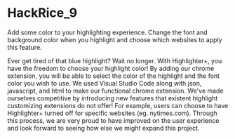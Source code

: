 # HackRice_9

Add some color to your highlighting experience.
Change the font and background color when you highlight and choose which websites to apply this feature.

Ever get tired of that blue highlight? Wait no longer. With Highlighter+, you have the freedom to choose your highlight color! 
By adding our chrome extension, you will be able to select the color of the highlight and the font color you wish to use. 
We used Visual Studio Code along with json, javascript, and html to make our functional chrome extension.
We've made ourselves competitive by introducing new features that existent highlight customizing extensions do not offer!
For example, users can choose to have Highlighter+ turned off for specific websites (eg. nytimes.com).
Through this process, we are very proud to have improved on the user experience and look forward to seeing how else we might
expand this project. 
